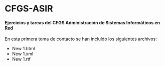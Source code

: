 # CFGS-ASIR
#### Ejercicios y tareas del CFGS Administración de Sistemas Informáticos en Red

En esta primera toma de contacto se han incluído los siguientes archivos:
* New 1.html
* New 1.xml
* New 1.rtf
